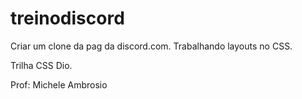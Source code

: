 # treinodiscord
 Criar um clone da pag da discord.com. Trabalhando layouts no CSS.
 
 Trilha CSS Dio. 

 Prof: Michele Ambrosio


